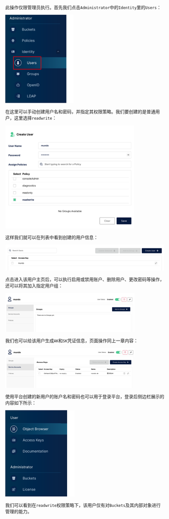 此操作仅限管理员执行。首先我们点击`Administrator`中的`Identity`里的`Users`：

<img src="image/image-20250727154526865.png" alt="image-20250727154526865" style="zoom:40%;" />

在这里可以手动创建用户名和密码，并指定其权限策略。我们要创建的是普通用户，这里选择`readwrite`：

<img src="image/image-20250727160153902.png" alt="image-20250727160153902" style="zoom:40%;" />

这样我们就可以在列表中看到创建的用户信息：

![image-20250727154959658](image/image-20250727154959658.png)

点击进入该用户主页后，可以执行启用或禁用账户、删除用户、更改密码等操作，还可以将其加入指定用户组：

<img src="image/image-20250727155036497.png" alt="image-20250727155036497" style="zoom:40%;" />

我们也可以给该用户生成`AK`和`SK`凭证信息，页面操作同上一章内容：

<img src="image/image-20250727155531172.png" alt="image-20250727155531172" style="zoom:40%;" />

使用平台创建的新用户的账户名和密码也可以用于登录平台，登录后侧边栏展示的内容如下所示：

<img src="image/image-20250727160348116.png" alt="image-20250727160348116" style="zoom:40%;" />

我们可以看到在`readwrite`权限策略下，该用户仅有对`Buckets`及其内部对象进行管理的能力。